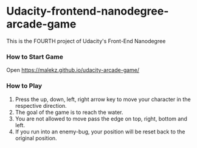 Udacity-frontend-nanodegree-arcade-game
===============================
This is the FOURTH project of Udacity's Front-End Nanodegree

### How to Start Game

Open  https://malekz.github.io/udacity-arcade-game/

### How to Play

1. Press the up, down, left, right arrow key to move your character in the respective direction.
2. The goal of the game is to reach the water.
3. You are not allowed to move pass the edge on top, right, bottom and left.
4. If you run into an enemy-bug, your position will be reset back to the original position.
